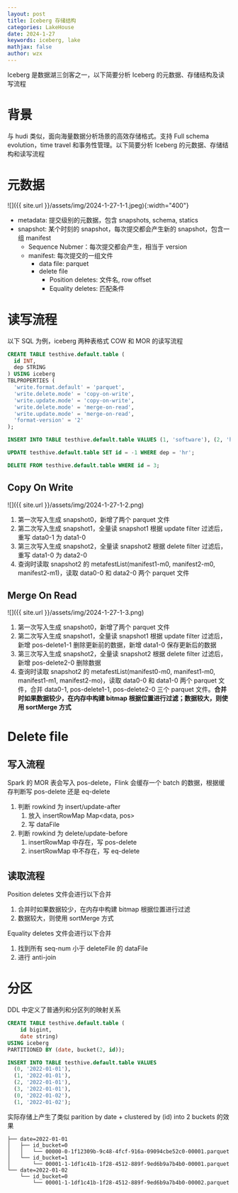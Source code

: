 ```yaml
---
layout: post
title: Iceberg 存储结构
categories: LakeHouse
date: 2024-1-27
keywords: iceberg, lake
mathjax: false
author: wzx
---
```


Iceberg 是数据湖三剑客之一，以下简要分析 Iceberg 的元数据、存储结构及读写流程





# 背景

与 hudi 类似，面向海量数据分析场景的高效存储格式。支持 Full schema evolution，time travel 和事务性管理。以下简要分析 Iceberg 的元数据、存储结构和读写流程

# 元数据

![]({{ site.url }}/assets/img/2024-1-27-1-1.jpeg){:width="400"}

- metadata: 提交级别的元数据，包含 snapshots, schema, statics
- snapshot: 某个时刻的 snapshot，每次提交都会产生新的 snapshot，包含一组 manifest
  - Sequence Nubmer：每次提交都会产生，相当于 version
  - manifest: 每次提交的一组文件
    - data file: parquet
    - delete file
      - Position deletes: 文件名, row offset
      - Equality deletes: 匹配条件

# 读写流程

以下 SQL 为例，iceberg 两种表格式 COW 和 MOR 的读写流程

```SQL
CREATE TABLE testhive.default.table (
  id INT, 
  dep STRING
) USING iceberg
TBLPROPERTIES (
  'write.format.default' = 'parquet',
  'write.delete.mode' = 'copy-on-write',
  'write.update.mode' = 'copy-on-write',
  'write.delete.mode' = 'merge-on-read',
  'write.update.mode' = 'merge-on-read',
  'format-version' = '2'
);

INSERT INTO TABLE testhive.default.table VALUES (1, 'software'), (2, 'hr'), (3, 'hehe');

UPDATE testhive.default.table SET id = -1 WHERE dep = 'hr';

DELETE FROM testhive.default.table WHERE id = 3;
```

## Copy On Write

![]({{ site.url }}/assets/img/2024-1-27-1-2.png)

1. 第一次写入生成 snapshot0，新增了两个 parquet 文件
2. 第二次写入生成 snapshot1，全量读 snapshot1 根据 update filter 过滤后，重写 data0-1 为 data1-0
3. 第三次写入生成 snapshot2，全量读 snapshot2 根据 delete filter 过滤后，重写 data1-0 为 data2-0
4. 查询时读取 snapshot2 的 metafestList(manifest1-m0, manifest2-m0, manifest2-m1)，读取 data0-0 和 data2-0 两个 parquet 文件

## Merge On Read

![]({{ site.url }}/assets/img/2024-1-27-1-3.png)

1. 第一次写入生成 snapshot0，新增了两个 parquet 文件
2. 第二次写入生成 snapshot1，全量读 snapshot1 根据 update filter 过滤后，新增 pos-delete1-1 删除更新前的数据，新增 data1-0 保存更新后的数据
3. 第三次写入生成 snapshot2，全量读 snapshot2 根据 delete filter 过滤后，新增 pos-delete2-0 删除数据
4. 查询时读取 snapshot2 的 metafestList(manifest0-m0, manifest1-m0, manifest1-m1, manifest2-mo)，读取 data0-0 和 data1-0 两个 parquet 文件，合并 data0-1, pos-delete1-1, pos-delete2-0 三个 parquet 文件。**合并时如果数据较少，在内存中构建 bitmap 根据位置进行过滤；数据较大，则使用 sortMerge 方式**

# Delete file

## 写入流程

Spark 的 MOR 表会写入 pos-delete，Flink 会缓存一个 batch 的数据，根据缓存判断写 pos-delete 还是 eq-delete

1. 判断 rowkind 为 insert/update-after
    1. 放入 insertRowMap Map<data, pos>
    2. 写 dataFile
2. 判断 rowkind 为 delete/update-before
    1. insertRowMap 中存在，写 pos-delete
    2. insertRowMap 中不存在，写 eq-delete

## 读取流程

Position deletes 文件会进行以下合并

1. 合并时如果数据较少，在内存中构建 bitmap 根据位置进行过滤
2. 数据较大，则使用 sortMerge 方式

Equality deletes 文件会进行以下合并

1. 找到所有 seq-num 小于 deleteFile 的 dataFile
2. 进行 anti-join

# 分区

DDL 中定义了普通列和分区列的映射关系

```SQL
CREATE TABLE testhive.default.table (
    id bigint,
    date string)
USING iceberg
PARTITIONED BY (date, bucket(2, id));

INSERT INTO TABLE testhive.default.table VALUES 
  (0, '2022-01-01'), 
  (1, '2022-01-01'), 
  (2, '2022-01-01'), 
  (3, '2022-01-01'), 
  (0, '2022-01-02'), 
  (1, '2022-01-02');
```

实际存储上产生了类似 parition by date + clustered by (id) into 2 buckets 的效果

```text
├── date=2022-01-01
│   ├── id_bucket=0
│   │   └── 00000-0-1f12309b-9c48-4fcf-916a-09094cbe52c0-00001.parquet
│   └── id_bucket=1
│       └── 00001-1-1df1c41b-1f28-4512-889f-9ed6b9a7b4b0-00001.parquet
└── date=2022-01-02
    └── id_bucket=0
        └── 00001-1-1df1c41b-1f28-4512-889f-9ed6b9a7b4b0-00002.parquet
```
